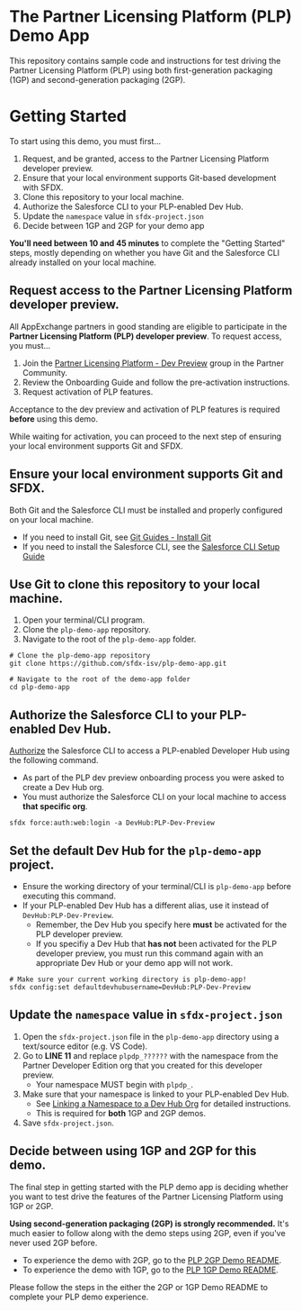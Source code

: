 # The Partner Licensing Platform (PLP) Demo App
This repository contains sample code and instructions for test driving the Partner Licensing Platform (PLP) using both first-generation packaging (1GP) and second-generation packaging (2GP).

# Getting Started
To start using this demo, you must first...
1. Request, and be granted, access to the Partner Licensing Platform developer preview.
2. Ensure that your local environment supports Git-based development with SFDX.
3. Clone this repository to your local machine.
4. Authorize the Salesforce CLI to your PLP-enabled Dev Hub.
5. Update the `namespace` value in `sfdx-project.json`
6. Decide between 1GP and 2GP for your demo app

**You'll need between 10 and 45 minutes** to complete the "Getting Started" steps, mostly depending on whether you have Git and the Salesforce CLI already installed on your local machine.

## Request access to the Partner Licensing Platform developer preview.

All AppExchange partners in good standing are eligible to participate in the **Partner Licensing Platform (PLP) developer preview**.  To request access, you must...
1. Join the [Partner Licensing Platform - Dev Preview](https://partners.salesforce.com/_ui/core/chatter/groups/GroupProfilePage?g=0F94V0000010zlV) group in the Partner Community.
2. Review the Onboarding Guide and follow the pre-activation instructions.
4. Request activation of PLP features.

Acceptance to the dev preview and activation of PLP features is required **before** using this demo. 

While waiting for activation, you can proceed to the next step of ensuring your local environment supports Git and SFDX.

## Ensure your local environment supports Git and SFDX.

Both Git and the Salesforce CLI must be installed and properly configured on your local machine.
* If you need to install Git, see [Git Guides - Install Git](https://github.com/git-guides/install-git)
* If you need to install the Salesforce CLI, see the [Salesforce CLI Setup Guide](https://developer.salesforce.com/docs/atlas.en-us.sfdx_setup.meta/sfdx_setup/sfdx_setup_install_cli.htm)

## Use Git to clone this repository to your local machine.
1. Open your terminal/CLI program.
2. Clone the `plp-demo-app` repository.
3. Navigate to the root of the `plp-demo-app` folder.
```
# Clone the plp-demo-app repository
git clone https://github.com/sfdx-isv/plp-demo-app.git

# Navigate to the root of the demo-app folder
cd plp-demo-app
```
## Authorize the Salesforce CLI to your PLP-enabled Dev Hub.
[Authorize](https://developer.salesforce.com/docs/atlas.en-us.sfdx_dev.meta/sfdx_dev/sfdx_dev_auth.htm) the Salesforce CLI to access a PLP-enabled Developer Hub using the following command.
* As part of the PLP dev preview onboarding process you were asked to create a Dev Hub org.
* You must authorize the Salesforce CLI on your local machine to access **that specific org**.
```
sfdx force:auth:web:login -a DevHub:PLP-Dev-Preview
```

## Set the default Dev Hub for the `plp-demo-app` project.
* Ensure the working directory of your terminal/CLI is `plp-demo-app` before executing this command.
* If your PLP-enabled Dev Hub has a different alias, use it instead of `DevHub:PLP-Dev-Preview`.
    * Remember, the Dev Hub you specify here **must** be activated for the PLP developer preview.
    * If you specifiy a Dev Hub that **has not** been activated for the PLP developer preview, you must run this command again with an appropriate Dev Hub or your demo app will not work.
```
# Make sure your current working directory is plp-demo-app!
sfdx config:set defaultdevhubusername=DevHub:PLP-Dev-Preview
```

## Update the `namespace` value in `sfdx-project.json`
1. Open the `sfdx-project.json` file in the `plp-demo-app` directory using a text/source editor (e.g. VS Code).
2. Go to **LINE 11** and replace `plpdp_??????` with the namespace from the Partner Developer Edition org that you created for this developer preview.
    * Your namespace MUST begin with `plpdp_`.
3. Make sure that your namespace is linked to your PLP-enabled Dev Hub.
    * See [Linking a Namespace to a Dev Hub Org](https://developer.salesforce.com/docs/atlas.en-us.sfdx_dev.meta/sfdx_dev/sfdx_dev_reg_namespace.htm) for detailed instructions.
    * This is required for **both** 1GP and 2GP demos.
3. Save `sfdx-project.json`.


## Decide between using 1GP and 2GP for this demo.
The final step in getting started with the PLP demo app is deciding whether you want to test drive the features of the Partner Licensing Platform using 1GP or 2GP.

**Using second-generation packaging (2GP) is strongly recommended.** It's much easier to follow along with the demo steps using 2GP, even if you've never used 2GP before.

* To experience the demo with 2GP, go to the [PLP 2GP Demo README](2GP_README.md).
* To experience the demo with 1GP, go to the [PLP 1GP Demo README](1GP_README.md).

Please follow the steps in the either the 2GP or 1GP Demo README to complete your PLP demo experience.